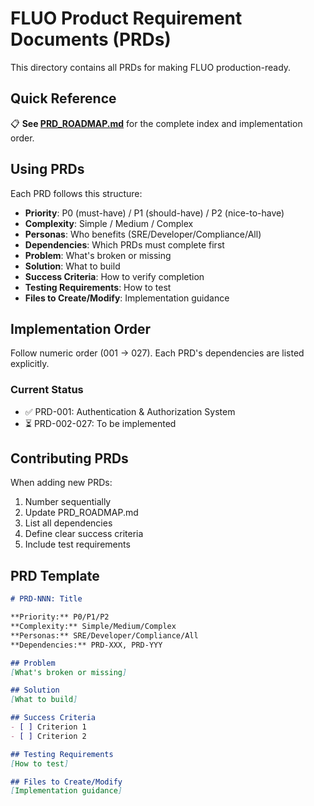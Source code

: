 # FLUO Product Requirement Documents (PRDs)

This directory contains all PRDs for making FLUO production-ready.

## Quick Reference

📋 **See [PRD_ROADMAP.md](PRD_ROADMAP.md)** for the complete index and implementation order.

## Using PRDs

Each PRD follows this structure:
- **Priority**: P0 (must-have) / P1 (should-have) / P2 (nice-to-have)
- **Complexity**: Simple / Medium / Complex  
- **Personas**: Who benefits (SRE/Developer/Compliance/All)
- **Dependencies**: Which PRDs must complete first
- **Problem**: What's broken or missing
- **Solution**: What to build
- **Success Criteria**: How to verify completion
- **Testing Requirements**: How to test
- **Files to Create/Modify**: Implementation guidance

## Implementation Order

Follow numeric order (001 → 027). Each PRD's dependencies are listed explicitly.

### Current Status

- ✅ PRD-001: Authentication & Authorization System
- ⏳ PRD-002-027: To be implemented

## Contributing PRDs

When adding new PRDs:
1. Number sequentially
2. Update PRD_ROADMAP.md
3. List all dependencies
4. Define clear success criteria
5. Include test requirements

## PRD Template

```markdown
# PRD-NNN: Title

**Priority:** P0/P1/P2
**Complexity:** Simple/Medium/Complex
**Personas:** SRE/Developer/Compliance/All
**Dependencies:** PRD-XXX, PRD-YYY

## Problem
[What's broken or missing]

## Solution
[What to build]

## Success Criteria
- [ ] Criterion 1
- [ ] Criterion 2

## Testing Requirements
[How to test]

## Files to Create/Modify
[Implementation guidance]
```
